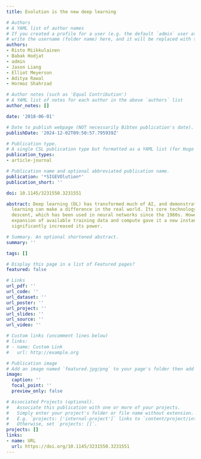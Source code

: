 ```yaml
---
title: Evolution is the new deep learning

# Authors
# A YAML list of author names
# If you created a profile for a user (e.g. the default `admin` user at `content/authors/admin/`), 
# write the username (folder name) here, and it will be replaced with their full name and linked to their profile.
authors:
- Risto Miikkulainen
- Babak Hodjat
- admin
- Jason Liang
- Elliot Meyerson
- Aditya Rawal
- Hormoz Shahrzad

# Author notes (such as 'Equal Contribution')
# A YAML list of notes for each author in the above `authors` list
author_notes: []

date: '2018-06-01'

# Date to publish webpage (NOT necessarily Bibtex publication's date).
publishDate: '2024-12-02T09:50:57.795939Z'

# Publication type.
# A single CSL publication type but formatted as a YAML list (for Hugo requirements).
publication_types:
- article-journal

# Publication name and optional abbreviated publication name.
publication: '*SIGEVOlution*'
publication_short: ''

doi: 10.1145/3231550.3231551

abstract: Deep learning (DL) has transformed much of AI, and demonstrated how machine
  learning can make a difference in the real world. Its core technology is gradient
  descent, which has been used in neural networks since the 1980s. However, massive
  expansion of available training data and compute gave it a new instantiation that
  significantly increased its power.

# Summary. An optional shortened abstract.
summary: ''

tags: []

# Display this page in a list of Featured pages?
featured: false

# Links
url_pdf: ''
url_code: ''
url_dataset: ''
url_poster: ''
url_project: ''
url_slides: ''
url_source: ''
url_video: ''

# Custom links (uncomment lines below)
# links:
# - name: Custom Link
#   url: http://example.org

# Publication image
# Add an image named `featured.jpg/png` to your page's folder then add a caption below.
image:
  caption: ''
  focal_point: ''
  preview_only: false

# Associated Projects (optional).
#   Associate this publication with one or more of your projects.
#   Simply enter your project's folder or file name without extension.
#   E.g. `projects: ['internal-project']` links to `content/project/internal-project/index.md`.
#   Otherwise, set `projects: []`.
projects: []
links:
- name: URL
  url: https://doi.org/10.1145/3231550.3231551
---
```


